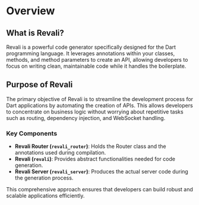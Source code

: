 # Overview

## What is Revali?

Revali is a powerful code generator specifically designed for the Dart programming language. It leverages annotations within your classes, methods, and method parameters to create an API, allowing developers to focus on writing clean, maintainable code while it handles the boilerplate.

## Purpose of Revali

The primary objective of Revali is to streamline the development process for Dart applications by automating the creation of APIs. This allows developers to concentrate on business logic without worrying about repetitive tasks such as routing, dependency injection, and WebSocket handling.

### Key Components

-   **Revali Router (`revali_router`)**: Holds the Router class and the annotations used during compilation.
-   **Revali (`revali`)**: Provides abstract functionalities needed for code generation.
-   **Revali Server (`revali_server`)**: Produces the actual server code during the generation process.

This comprehensive approach ensures that developers can build robust and scalable applications efficiently.
